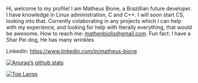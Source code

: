 Hi, welcome to my profile!
I am Matheus Bione, a Brazillian future developer. I have knowledge in Linux administration, C and C++. I will soon start CS, looking into that.
Currently colaborating in any projects which I can help with my experience, and  looking for help with literally everything, that would be awesome.
How to reach me: mathenbiolis@gmail.com. Fun fact: I have a Shar Pei dog, He has many wrinkles 

LinkedIn: https://www.linkedin.com/in/matheus-bione

[![Anurag’s github stats](https://github-readme-stats.vercel.app/api?username=matheus1760)](https://github.com/matheus1760)

[![Top Langs](https://github-readme-stats.vercel.app/api/top-langs/?username=matheus1760&layout=compact)](https://github.com/matheus1760)

